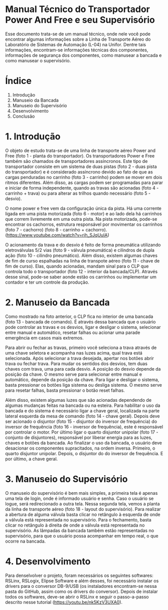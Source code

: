 # Manual Técnico do Transportador Power And Free e seu Supervisório

Esse documento trata-se de um manual técnico, onde nele você pode encontrar algumas informações sobre a Linha de Transporte Aéreo do  Laboratório de Sistemas de Automação (L-04) na Unifor. Dentre tais informações, encontram-se informações técnicas dos componentes, informações de segurança dos componentes, como manusear a bancada e como manusear o supervisório.

# Índice

1.	Introdução
2.	Manuseio da Bancada
3.	Manuseio do Supervisório
4.	Desenvolvimento
5.	Conclusão

# 1. Introdução

O objeto de estudo trata-se de uma linha de transporte aéreo Power and Free (foto 1 - planta do transportador). Os transportadores Power e Free também são chamados de transportadores assíncronos. Este tipo de transportador consiste em um sistema de duas pistas (foto 2 - duas pista do transportador) e é considerado assíncrono devido ao fato de que as cargas penduradas no carrinho (foto 3 - carrinho) podem se mover em dois ritmos diferentes. Além disso, as cargas podem ser programadas para parar e iniciar de forma independente, quando as travas são acionadas (foto 4 - carrinho + trava) ou para alterar as trilhos quando necessário (foto 5 - desvio).

O nome power e free vem da configuração única da pista. Há uma corrente ligada em uma pista motorizada (foto 6 - motor) e ao lado dela há carrinhos que correm livremente em uma outra pista. Na pista motorizada, pode-se encontrar os cachorros, estrutura responsável por movimentar os carrinhos (foto 7 - cachorro) (foto 8 - carrinho + cachorro). (https://www.youtube.com/watch?v=rih_SJqUuIA)

O acionamento da trava e do desvio é feito de forma pneumática utilizando eletroválvulas 5/2 vias (foto 9 - válvula pneumática) e cilindros de dupla ação (foto 10 - cilindro pneumático). Além disso, existem algumas chaves de fim de curso espalhadas na linha de transpote aéreo (foto 11 - chave de fim de curso). Elas, quando acionadas, mandam sinal para o CLP que controla todo o transportador (foto 12 - interior da bancada/CLP). Através desse sinal, pode-se saber aonde estão os carrinhos ou implementar um contador e ter um controle da produção.

# 2. Manuseio da Bancada

Como mostrado na foto anterior, o CLP fica no interior de uma bancada (foto 13 - bancada de comando). É através dessa bancada que o usuário pode controlar as travas e os desvios, ligar e desligar o sistema, selecionar entre manual e automático, resetar falhas ou acionar uma parade emergência em casos mais extremos.

Para abrir ou fechar as travas, primeiro você seleciona a trava através de uma chave seletora e acompanha nas luzes acima, qual trava está selecionada. Após selecionar a trava desejada, apertar nos botões abrir trava ou fechar trava. Para mudar os sentidos dos desvios, tem duas chaves com trava, uma para cada desvio. A posição do desvio depende da posição da chave. O mesmo serve para selecionar entre manual e automático, depende da posição da chave. Para ligar e desligar o sistema, basta pressionar os botões liga sistema ou desliga sistema. O mesmo serve para resetar falhas, basta pressionar o botão reset falhas.

Além disso, existem algumas luzes que são acionadas dependendo de algumas mudanças feitas na bancada ou na esteira. Para habilitar o uso da bancada e do sistema é necessário ligar a chave geral, localizada na parte lateral esquerda da mesa de comando (foto 14 - chave geral). Depois deve ser acionado o disjuntor (foto 15 - disjuntor do inversor de frequência) do inversor de frequência (foto 16 - inversor de frequência), este é responsável por controlar o motor. Por último ligar o quarto disjuntor unipolar (foto 17 - conjunto de disjuntores), responsável por liberar energia para as luzes, chaves e botões da bancada. Ao finalizar o uso da bancada, o usuário deve desacionar os componentes supracitados, na ordem inversa. Primeiro, o quarto disjuntor unipolar. Depois, o disjuntor do do inversor de frequência. E por último, a chave geral.

# 3. Manuseio do Supervisório

O manuseio do supervisório é bem mais simples, a primeira tela é apenas uma tela de login, onde é informado usuário e senha. Caso o usuário se logue, será redirecionado a outra tela. Nessa segunda tela, vemos a planta da linha de transporte aéreo (foto 18 - layout do supervisório). Para realizar a abertura de alguma válvula basta clicar no retângulo à esquerda de onde a válvula está representada no supervisório. Para o fechamento, basta clicar no retângulo à direita de onde a válvula está representada no supervisório. As lâmpadas da bancada também estão representadas no supervisório, para que o usuário possa acompanhar em tempo real, o que ocorre na bancada.

# 4. Desenvolvimento

Para denselvolver o projeto, foram necessários os seguintes softwares: RSLinx, RSLogix, Elipse Software e além desses, foi necessário instalar os drivers para o conversor DB-9/USB (os instaladores encontram-se nessa pasta do GitHub, assim como os drivers do conversor). Depois de instalar todos os softwares, deve-se abrir o RSLinx e seguir o passo-a-passo descrito nesse tutorial (https://youtu.be/nk5KzV3UXA0).
